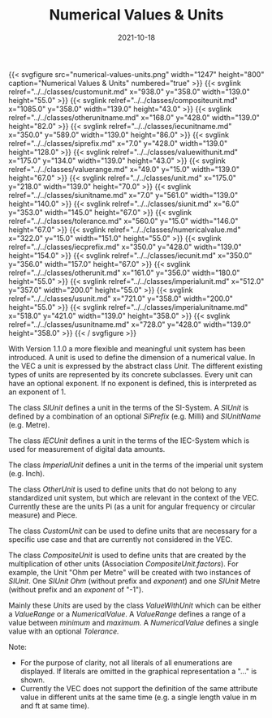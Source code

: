 ﻿---
title: Numerical Values & Units
toc: false
type: specs
layout: diagram
date: "2021-10-18"
draft: false
specification: VEC
version: 1.2.1
documentType: "Recommendation"
elementType: Diagram
classes:
  - CustomUnit
  - CompositeUnit
  - OtherUnitName
  - IECUnitName
  - SiPrefix
  - ValueWithUnit
  - ValueRange
  - Unit
  - SiUnitName
  - SIUnit
  - Tolerance
  - NumericalValue
  - IECPrefix
  - IECUnit
  - OtherUnit
  - ImperialUnit
  - USUnit
  - ImperialUnitName
  - USUnitName
menu:
  VEC-1.2.1:    
    parent: basic-datatypes
    identifier: basic-datatypes/numerical-values-units
    weight: 1002002 

# Prev/next pager order (if `docs_section_pager` enabled in `params.toml`)
weight: 1002002
---
{{< svgfigure src="numerical-values-units.png" width="1247" height="800" caption="Numerical Values & Units" numbered="true" >}}
  {{< svglink relref="../../classes/customunit.md" x="938.0" y="358.0" width="139.0" height="55.0" >}}
  {{< svglink relref="../../classes/compositeunit.md" x="1085.0" y="358.0" width="139.0" height="43.0" >}}
  {{< svglink relref="../../classes/otherunitname.md" x="168.0" y="428.0" width="139.0" height="82.0" >}}
  {{< svglink relref="../../classes/iecunitname.md" x="350.0" y="589.0" width="139.0" height="86.0" >}}
  {{< svglink relref="../../classes/siprefix.md" x="7.0" y="428.0" width="139.0" height="128.0" >}}
  {{< svglink relref="../../classes/valuewithunit.md" x="175.0" y="134.0" width="139.0" height="43.0" >}}
  {{< svglink relref="../../classes/valuerange.md" x="49.0" y="15.0" width="139.0" height="67.0" >}}
  {{< svglink relref="../../classes/unit.md" x="175.0" y="218.0" width="139.0" height="70.0" >}}
  {{< svglink relref="../../classes/siunitname.md" x="7.0" y="561.0" width="139.0" height="140.0" >}}
  {{< svglink relref="../../classes/siunit.md" x="6.0" y="353.0" width="145.0" height="67.0" >}}
  {{< svglink relref="../../classes/tolerance.md" x="560.0" y="15.0" width="146.0" height="67.0" >}}
  {{< svglink relref="../../classes/numericalvalue.md" x="322.0" y="15.0" width="151.0" height="55.0" >}}
  {{< svglink relref="../../classes/iecprefix.md" x="350.0" y="428.0" width="139.0" height="154.0" >}}
  {{< svglink relref="../../classes/iecunit.md" x="350.0" y="356.0" width="157.0" height="67.0" >}}
  {{< svglink relref="../../classes/otherunit.md" x="161.0" y="356.0" width="180.0" height="55.0" >}}
  {{< svglink relref="../../classes/imperialunit.md" x="512.0" y="357.0" width="200.0" height="55.0" >}}
  {{< svglink relref="../../classes/usunit.md" x="721.0" y="358.0" width="200.0" height="55.0" >}}
  {{< svglink relref="../../classes/imperialunitname.md" x="518.0" y="421.0" width="139.0" height="358.0" >}}
  {{< svglink relref="../../classes/usunitname.md" x="728.0" y="428.0" width="139.0" height="358.0" >}}
{{< / svgfigure >}}
<p> With Version 1.1.0 a more flexible and meaningful unit system has been introduced. A unit is used to define the dimension of a numerical value. In the VEC a unit is expressed by the abstract class <i>Unit</i>. The different existing types of units are represented by its concrete subclasses. Every unit can have an optional exponent. If no exponent is defined, this is interpreted as an exponent of 1.      </p>      <p> The class <i>SIUnit</i> defines a unit in the terms of the SI-System. A <i>SIUnit</i> is defined by a combination of an optional <i>SiPrefix</i> (e.g. Milli) and <i>SIUnitName</i> (e.g. Metre).      </p>      <p> The class <i>IECUnit</i> defines a unit in the terms of the IEC-System which is used for measurement of digital data amounts.      </p>      <p> The class <i>ImperialUnit</i> defines a unit in the terms of the imperial unit system (e.g. Inch).      </p>      <p> The class <i>OtherUnit</i> is used to define units that do not belong to any standardized unit system, but which are relevant in the context of the VEC. Currently these are the units Pi (as a unit for angular frequency or circular measure) and Piece.      </p>      <p> The class <i>CustomUnit</i> can be used to define units that are necessary for a specific use case and that are currently not considered in the VEC.      </p>      <p> The class <i>CompositeUnit</i> is used to define units that are created by the multiplication of other units (Association <i>CompositeUnit.factors</i>). For example, the Unit &quot;Ohm per Metre&quot; will be created with two instances of <i>SIUnit</i>. One <i>SIUnit</i> <i>Ohm</i> (without prefix and <i>exponent</i>)&#160;and one <i>SIUnit</i> Metre (without prefix and an <i>exponent</i> of &quot;-1&quot;).      </p>      <p> Mainly these <i>Units</i> are used by the class <i>ValueWithUnit</i> which can be either a <i>ValueRange</i> or a <i>NumericalValue</i>. A <i>ValueRange</i> defines a range of a value between <i>minimum</i> and <i>maximum.</i> A <i>NumericalValue </i>defines a single value with an optional <i>Tolerance.</i>      </p>      <p> Note:      </p>      <ul>       <li> For the purpose of clarity, not all literals of all enumerations are displayed. If literals are omitted in the graphical representation a &quot;...&quot; is shown.        </li>       <li> Currently the VEC&#160;does not support the definition of the same attribute value in different units at the same time (e.g. a single length value in m and ft at same time).        </li>     </ul>